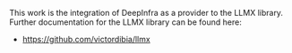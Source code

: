 This work is the integration of DeepInfra as a provider to the LLMX library. Further documentation for the LLMX library can be found here: 
- https://github.com/victordibia/llmx
